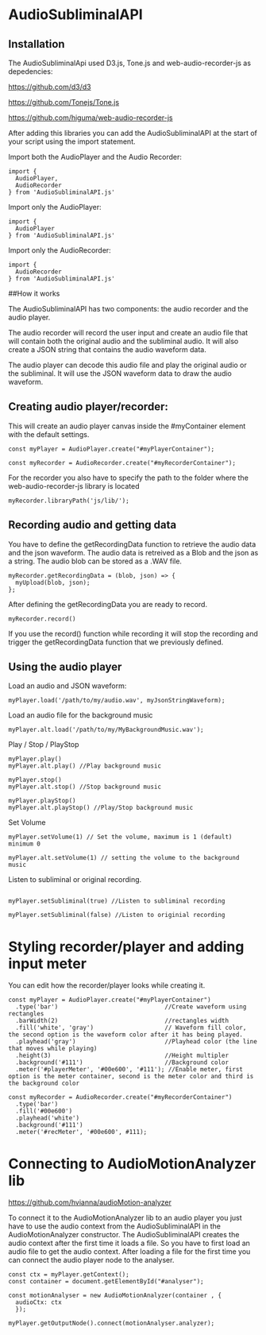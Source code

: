 # AudioSubliminalAPI

## Installation
The AudioSubliminalApi used D3.js, Tone.js and web-audio-recorder-js as depedencies:

https://github.com/d3/d3

https://github.com/Tonejs/Tone.js

https://github.com/higuma/web-audio-recorder-js

After adding this libraries you can add the AudioSubliminalAPI at the start of your script using the import statement.

Import both the AudioPlayer and the Audio Recorder: 
```
import {
  AudioPlayer,
  AudioRecorder
} from 'AudioSubliminalAPI.js'
```

Import only the AudioPlayer:

```
import {
  AudioPlayer
} from 'AudioSubliminalAPI.js'
```

Import only the AudioRecorder:

```
import {
  AudioRecorder
} from 'AudioSubliminalAPI.js'
```

##How it works

The AudioSubliminalAPI has two components: the audio recorder and the audio player.

The audio recorder will record the user input and create an audio file that will contain both the original audio and the subliminal audio.
It will also create a JSON string that contains the audio waveform data.

The audio player can decode this audio file and play the original audio or the subliminal. It will use the JSON waveform data to draw the audio waveform.

## Creating audio player/recorder:

This will create an audio player canvas inside the #myContainer element with the default settings.

``` 
const myPlayer = AudioPlayer.create("#myPlayerContainer");

const myRecorder = AudioRecorder.create("#myRecorderContainer");
```

For the recorder you also have to specify the path to the folder where the web-audio-recorder-js library is located

```myRecorder.libraryPath('js/lib/');```

## Recording audio and getting data

You have to define the getRecordingData function to retrieve the audio data and the json waveform. The audio data is retreived as a Blob and the json as a string. The audio blob can be stored as a .WAV file. 

``` 
myRecorder.getRecordingData = (blob, json) => {
  myUpload(blob, json);
};
```
After defining the getRecordingData you are ready to record.

`myRecorder.record()`

If you use the record() function while recording it will stop the recording and trigger the getRecordingData function that we previously defined.

## Using the audio player

Load an audio and JSON waveform:

`myPlayer.load('/path/to/my/audio.wav', myJsonStringWaveform);`

Load an audio file for the background music

`myPlayer.alt.load('/path/to/my/MyBackgroundMusic.wav');`

Play / Stop / PlayStop 

```
myPlayer.play()
myPlayer.alt.play() //Play background music

myPlayer.stop()
myPlayer.alt.stop() //Stop background music

myPlayer.playStop()
myPlayer.alt.playStop() //Play/Stop background music
```

Set Volume

```
myPlayer.setVolume(1) // Set the volume, maximum is 1 (default) minimum 0

myPlayer.alt.setVolume(1) // setting the volume to the background music

```

Listen to subliminal or original recording.

```

myPlayer.setSubliminal(true) //Listen to subliminal recording

myPlayer.setSubliminal(false) //Listen to originial recording

```
# Styling recorder/player and adding input meter

You can edit how the recorder/player looks while creating it.
```
const myPlayer = AudioPlayer.create("#myPlayerContainer")
  .type('bar')                              //Create waveform using rectangles
  .barWidth(2)                              //rectangles width
  .fill('white', 'gray')                    // Waveform fill color, the second option is the waveform color after it has being played.
  .playhead('gray')                         //Playhead color (the line that moves while playing)
  .height(3)                                //Height multipler
  .background('#111')                       //Background color 
  .meter('#playerMeter', '#00e600', '#111'); //Enable meter, first option is the meter container, second is the meter color and third is the background color

const myRecorder = AudioRecorder.create("#myRecorderContainer")
  .type('bar')
  .fill('#00e600')
  .playhead('white')
  .background('#111')
  .meter('#recMeter', '#00e600', #111);
  ```

# Connecting to AudioMotionAnalyzer lib

https://github.com/hvianna/audioMotion-analyzer

To connect it to the AudioMotionAnalyzer lib to an audio player you just have to use the audio context from the AudioSubliminalAPI in the AudioMotionAnalyzer constructor. The AudioSubliminalAPI creates the audio context after the first time it loads a file. So you have to first load an audio file to get the audio context. After loading a file for the first time you can connect the audio player node to the analyser. 

```
const ctx = myPlayer.getContext();
const container = document.getElementById("#analyser");
    
const motionAnalyser = new AudioMotionAnalyzer(container , {
  audioCtx: ctx
  });

myPlayer.getOutputNode().connect(motionAnalyser.analyzer);

```


